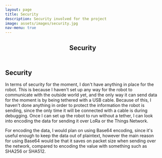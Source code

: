 ```yaml
---
layout: page
title: Security
description: Security involved for the project
image: assets/images/security.jpg
nav-menu: true
---
```


<!-- Main -->
<div id="main" class="alt">

<!-- One -->
<section id="one">
	<div class="inner">
		<header class="major">
			<h1>Security</h1>
		</header>

<!-- Content -->
<h2 id="content">Security</h2>
  <p>In terms of security for the moment, I don't have anything in place for the robot. This is because I haven't set up any way for the robot to communicate with the outside world yet, and the only way it can send data for the moment is by
  being tethered with a USB cable. Because of this, I haven't done anything in order to protect the information the robot is sending, since the only time it will be connected with a cable is during debugging. Once I can set up the robot to
  run without a tether, I can look into encoding the data for sending it over LoRa or the Things Network.

  For encoding the data, I would plan on using Base64 encoding, since it's useful enough to keep the data out of plaintext, however the main reason for using Base64 would be that it saves on packet size when sending over the network,
  compared to encoding the value with something such as SHA256 or SHA512.</p>
</div>
</section>
</div>
